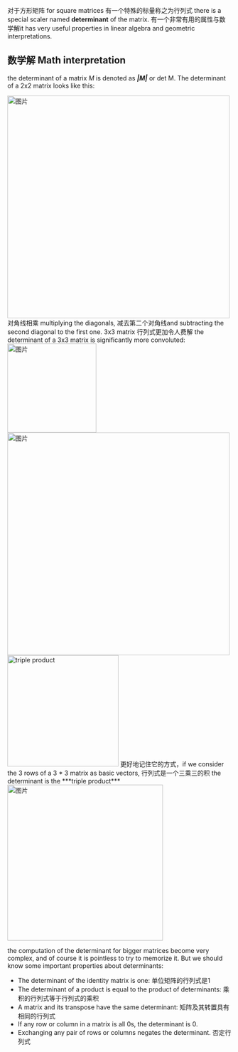 对于方形矩阵 for square matrices 有一个特殊的标量称之为行列式 there is a special scaler named **determinant** of the matrix. 有一个非常有用的属性与数学解it has very useful properties in linear algebra and geometric interpretations.

## 数学解 Math interpretation
the determinant of a matrix *M* is denoted as ***|M|*** or det M. The determinant of a 2x2 matrix looks like this:

<img width="500" alt="图片" src="https://user-images.githubusercontent.com/31954987/226096870-9a522225-6e4b-4391-8149-675e9a304241.png">
对角线相乘 multiplying the diagonals, 减去第二个对角线and subtracting the second diagonal to the first one. 3x3 matrix 行列式更加令人费解 the determinant of a 3x3 matrix is significantly more convoluted:

<img width="200" alt="图片" src="https://user-images.githubusercontent.com/31954987/226171123-76736325-2534-45ff-9c38-f379284dc0a7.png">
<img width="500" alt="图片" src="https://user-images.githubusercontent.com/31954987/226171422-aa238dbc-6906-4063-a439-b32644aa5e59.png">

<img width="250" alt="triple product" src="https://user-images.githubusercontent.com/31954987/226171323-15e908ea-ea7b-4e30-a691-dcd890ddc47a.png">
更好地记住它的方式，if we consider the 3 rows of a 3 * 3 matrix as basic vectors, 行列式是一个三乘三的积 the determinant is the ***triple product*** 
<img width="350" alt="图片" src="https://user-images.githubusercontent.com/31954987/226171679-92b301a0-03fa-4ce9-9a94-2aa8de756cff.png">

the computation of the determinant for bigger matrices become very complex, and of course it is pointless to try to memorize it. But we should know some important properties about determinants:

- The determinant of the identity matrix is one: 单位矩阵的行列式是1
- The determinant of a product is equal to the product of determinants: 乘积的行列式等于行列式的乘积
- A matrix and its transpose have the same determinant: 矩阵及其转置具有相同的行列式
- If any row or column in a matrix is all 0s, the determinant is 0. 
- Exchanging any pair of rows or columns negates the determinant. 否定行列式 

